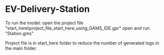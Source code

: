 # EV-Delivery-Station

To run the model:
	open the project file "start_here\project_file_start_here_using_GAMS_IDE.gpr"
	open and run "Station.gms"

Project file is in start_here folder to reduce the number of generated logs in the main folder.
